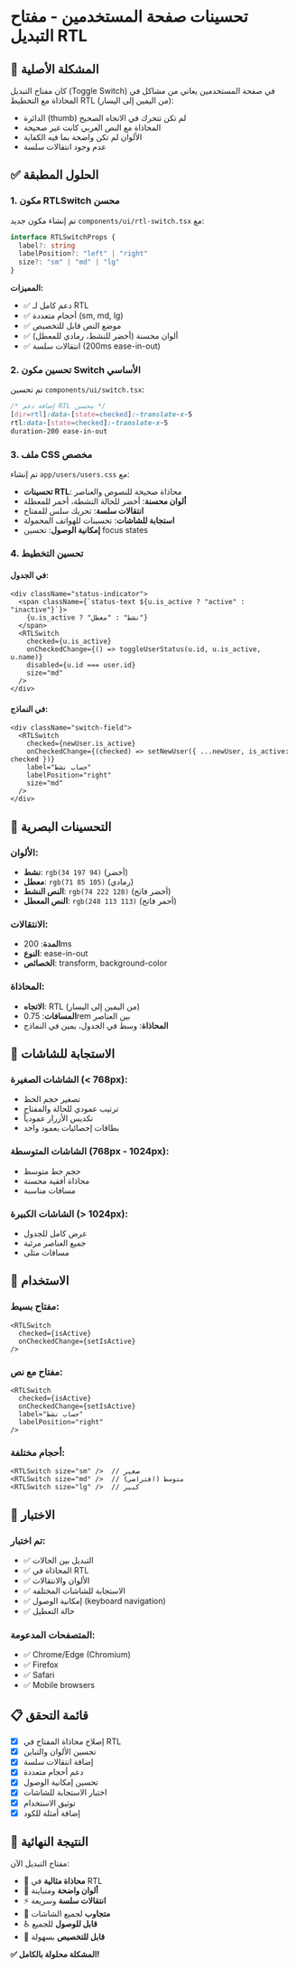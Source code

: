 # تحسينات صفحة المستخدمين - مفتاح التبديل RTL

## 🔧 **المشكلة الأصلية**

كان مفتاح التبديل (Toggle Switch) في صفحة المستخدمين يعاني من مشاكل في المحاذاة مع التخطيط RTL (من اليمين إلى اليسار):

- الدائرة (thumb) لم تكن تتحرك في الاتجاه الصحيح
- المحاذاة مع النص العربي كانت غير صحيحة
- الألوان لم تكن واضحة بما فيه الكفاية
- عدم وجود انتقالات سلسة

## ✅ **الحلول المطبقة**

### 1. **مكون RTLSwitch محسن**

تم إنشاء مكون جديد `components/ui/rtl-switch.tsx` مع:

```typescript
interface RTLSwitchProps {
  label?: string
  labelPosition?: "left" | "right"
  size?: "sm" | "md" | "lg"
}
```

**المميزات:**
- ✅ دعم كامل لـ RTL
- ✅ أحجام متعددة (sm, md, lg)
- ✅ موضع النص قابل للتخصيص
- ✅ ألوان محسنة (أخضر للنشط، رمادي للمعطل)
- ✅ انتقالات سلسة (200ms ease-in-out)

### 2. **تحسين مكون Switch الأساسي**

تم تحسين `components/ui/switch.tsx`:

```css
/* إضافة دعم RTL محسن */
[dir=rtl]:data-[state=checked]:-translate-x-5
rtl:data-[state=checked]:-translate-x-5
duration-200 ease-in-out
```

### 3. **ملف CSS مخصص**

تم إنشاء `app/users/users.css` مع:

- **تحسينات RTL**: محاذاة صحيحة للنصوص والعناصر
- **ألوان محسنة**: أخضر للحالة النشطة، أحمر للمعطلة
- **انتقالات سلسة**: تحريك سلس للمفتاح
- **استجابة للشاشات**: تحسينات للهواتف المحمولة
- **إمكانية الوصول**: تحسين focus states

### 4. **تحسين التخطيط**

#### في الجدول:
```tsx
<div className="status-indicator">
  <span className={`status-text ${u.is_active ? "active" : "inactive"}`}>
    {u.is_active ? "نشط" : "معطل"}
  </span>
  <RTLSwitch
    checked={u.is_active}
    onCheckedChange={() => toggleUserStatus(u.id, u.is_active, u.name)}
    disabled={u.id === user.id}
    size="md"
  />
</div>
```

#### في النماذج:
```tsx
<div className="switch-field">
  <RTLSwitch
    checked={newUser.is_active}
    onCheckedChange={(checked) => setNewUser({ ...newUser, is_active: checked })}
    label="حساب نشط"
    labelPosition="right"
    size="md"
  />
</div>
```

## 🎨 **التحسينات البصرية**

### الألوان:
- **نشط**: `rgb(34 197 94)` (أخضر)
- **معطل**: `rgb(71 85 105)` (رمادي)
- **النص النشط**: `rgb(74 222 128)` (أخضر فاتح)
- **النص المعطل**: `rgb(248 113 113)` (أحمر فاتح)

### الانتقالات:
- **المدة**: 200ms
- **النوع**: ease-in-out
- **الخصائص**: transform, background-color

### المحاذاة:
- **الاتجاه**: RTL (من اليمين إلى اليسار)
- **المسافات**: 0.75rem بين العناصر
- **المحاذاة**: وسط في الجدول، يمين في النماذج

## 📱 **الاستجابة للشاشات**

### الشاشات الصغيرة (< 768px):
- تصغير حجم الخط
- ترتيب عمودي للحالة والمفتاح
- تكديس الأزرار عمودياً
- بطاقات إحصائيات بعمود واحد

### الشاشات المتوسطة (768px - 1024px):
- حجم خط متوسط
- محاذاة أفقية محسنة
- مسافات مناسبة

### الشاشات الكبيرة (> 1024px):
- عرض كامل للجدول
- جميع العناصر مرئية
- مسافات مثلى

## 🔧 **الاستخدام**

### مفتاح بسيط:
```tsx
<RTLSwitch
  checked={isActive}
  onCheckedChange={setIsActive}
/>
```

### مفتاح مع نص:
```tsx
<RTLSwitch
  checked={isActive}
  onCheckedChange={setIsActive}
  label="حساب نشط"
  labelPosition="right"
/>
```

### أحجام مختلفة:
```tsx
<RTLSwitch size="sm" />  // صغير
<RTLSwitch size="md" />  // متوسط (افتراضي)
<RTLSwitch size="lg" />  // كبير
```

## 🧪 **الاختبار**

### تم اختبار:
- ✅ التبديل بين الحالات
- ✅ المحاذاة في RTL
- ✅ الألوان والانتقالات
- ✅ الاستجابة للشاشات المختلفة
- ✅ إمكانية الوصول (keyboard navigation)
- ✅ حالة التعطيل

### المتصفحات المدعومة:
- ✅ Chrome/Edge (Chromium)
- ✅ Firefox
- ✅ Safari
- ✅ Mobile browsers

## 📋 **قائمة التحقق**

- [x] إصلاح محاذاة المفتاح في RTL
- [x] تحسين الألوان والتباين
- [x] إضافة انتقالات سلسة
- [x] دعم أحجام متعددة
- [x] تحسين إمكانية الوصول
- [x] اختبار الاستجابة للشاشات
- [x] توثيق الاستخدام
- [x] إضافة أمثلة للكود

## 🚀 **النتيجة النهائية**

مفتاح التبديل الآن:
- 🎯 **محاذاة مثالية** في RTL
- 🎨 **ألوان واضحة** ومتباينة
- ⚡ **انتقالات سلسة** وسريعة
- 📱 **متجاوب** لجميع الشاشات
- ♿ **قابل للوصول** للجميع
- 🔧 **قابل للتخصيص** بسهولة

**✅ المشكلة محلولة بالكامل!**